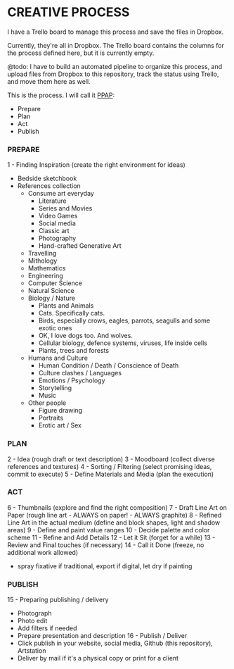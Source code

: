 # CREATIVE PROCESS

I have a Trello board to manage this process and save the files in Dropbox.

Currently, they're all in Dropbox. The Trello board contains the columns for the process defined here, but it is currently empty.

@todo: I have to build an automated pipeline to organize this process, and upload files from Dropbox to this repository, track the status using Trello, and move them here as well.

This is the process. I will call it [PPAP](https://www.youtube.com/watch?v=Ct6BUPvE2sM):

- Prepare
- Plan
- Act
- Publish

### PREPARE

1 - Finding Inspiration (create the right environment for ideas)

- Bedside sketchbook
- References collection
  - Consume art everyday
    - Literature
    - Series and Movies
    - Video Games
    - Social media
    - Classic art
    - Photography
    - Hand-crafted Generative Art
  - Travelling
  - Mithology
  - Mathematics
  - Engineering
  - Computer Science
  - Natural Science
  - Biology / Nature
    - Plants and Animals
    - Cats. Specifically cats.
    - Birds, especially crows, eagles, parrots, seagulls and some exotic ones
    - OK, I love dogs too. And wolves.
    - Cellular biology, defence systems, viruses, life inside cells
    - Plants, trees and forests
  - Humans and Culture
    - Human Condition / Death / Conscience of Death
    - Culture clashes / Languages
    - Emotions / Psychology
    - Storytelling
    - Music
  - Other people
    - Figure drawing
    - Portraits
    - Erotic art / Sex

### PLAN

2 - Idea (rough draft or text description)
3 - Moodboard (collect diverse references and textures)
4 - Sorting / Filtering (select promising ideas, commit to execute)
5 - Define Materials and Media (plan the execution)

### ACT

6 - Thumbnails (explore and find the right composition)
7 - Draft Line Art on Paper (rough line art - ALWAYS on paper! - ALWAYS graphite)
8 - Refined Line Art in the actual medium (define and block shapes, light and shadow areas)
9 - Define and paint value ranges
10 - Decide palette and color scheme
11 - Refine and Add Details
12 - Let it Sit (forget for a while)
13 - Review and Final touches (if necessary)
14 - Call it Done (freeze, no additional work allowed)

- spray fixative if traditional, export if digital, let dry if painting

### PUBLISH

15 - Preparing publishing / delivery

- Photograph
- Photo edit
- Add filters if needed
- Prepare presentation and description
  16 - Publish / Deliver
- Click publish in your website, social media, Github (this repository), Artstation
- Deliver by mail if it's a physical copy or print for a client
